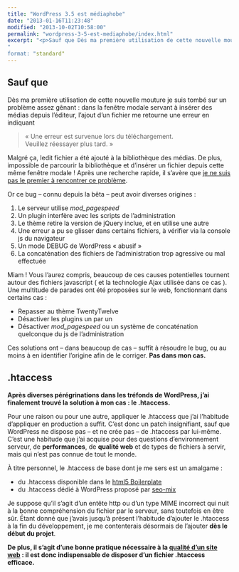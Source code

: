 ```yaml
---
title: "WordPress 3.5 est médiaphobe"
date: "2013-01-16T11:23:48"
modified: "2013-10-02T10:58:00"
permalink: "wordpress-3-5-est-mediaphobe/index.html"
excerpt: "<p>Sauf que Dès ma première utilisation de cette nouvelle mouture je suis tombé sur un problème assez gênant : dans la fenêtre modale servant à insérer des médias depuis l&rsquo;éditeur, l&rsquo;ajout d&rsquo;un fichier me retourne une erreur en indiquant « Une erreur est survenue lors du téléchargement.Veuillez réessayer plus tard. » Malgré ça, ledit fichier a été [&hellip;] <a href="https://www.ffoodd.fr/wordpress-3-5-est-mediaphobe/" aria-hidden="true">Lire la suite de «&nbsp;WordPress 3.5 est médiaphobe&nbsp;» <span class="meta-nav">&rarr;</span></a></p>
"
format: "standard"
---
```

<h2>Sauf que</h2>
<p>
Dès ma première utilisation de cette nouvelle mouture je suis tombé sur un problème assez gênant : dans la fenêtre modale servant à insérer des médias depuis l&rsquo;éditeur,  l&rsquo;ajout d&rsquo;un fichier me retourne une erreur en indiquant </p>
<blockquote><p>« Une erreur est survenue lors du téléchargement.<br />Veuillez réessayer plus tard. » </p></blockquote>
<p>Malgré ça, ledit fichier a été ajouté à la bibliothèque des médias. De plus, impossible de parcourir la bibliothèque et d&rsquo;insérer un fichier depuis cette même fenêtre modale ! Après une recherche rapide, il s&rsquo;avère que <a href="http://wordpress.org/search/bug+3.5+media+insert" title="Wordpress 3.5 media insert bug" target="_blank">je ne suis pas le premier à rencontrer ce problème</a>.</p>
<p>Or ce bug &#8211; connu depuis la bêta &#8211; peut avoir diverses origines :</p>
<ol>
<li>Le serveur utilise <em>mod_pagespeed</em></li>
<li>Un plugin interfère avec les scripts de l&rsquo;administration</li>
<li>Le thème retire la version de jQuery inclue, et en utilise une autre</li>
<li>Une erreur a pu se glisser dans certains fichiers, à vérifier via la console js du navigateur</li>
<li>Un mode DEBUG de WordPress « abusif »</li>
<li>La concaténation des fichiers de l&rsquo;administration trop agressive ou mal effectuée</li>
</ol>
<p>Miam ! Vous l&rsquo;aurez compris, beaucoup de ces causes potentielles tournent autour des fichiers javascript ( et la technologie Ajax utilisée dans ce cas ). Une multitude de parades ont été proposées sur le web, fonctionnant dans certains cas :</p>
<ul>
<li>Repasser au thème TwentyTwelve</li>
<li>Désactiver les plugins un par un</li>
<li>Désactiver <em>mod_pagespeed</em> ou un système de concaténation quelconque du js de l&rsquo;administration</li>
</ul>
<p>Ces solutions ont &#8211; dans beaucoup de cas &#8211; suffit à résoudre le bug, ou au moins à en identifier l&rsquo;origine afin de le corriger. <strong>Pas dans mon cas.</strong></p>
<h2>.htaccess</h2>
<p>
<strong>Après diverses pérégrinations dans les tréfonds de WordPress, j&rsquo;ai finalement trouvé la solution à mon cas : le .htaccess.</strong></p>
<p>Pour une raison ou pour une autre, appliquer le .htaccess que j&rsquo;ai l&rsquo;habitude d&rsquo;appliquer en production a suffit. C&rsquo;est donc un patch insignifiant, sauf que WordPress ne dispose pas &#8211; et ne crée pas &#8211; de .htaccess par lui-même. C&rsquo;est une habitude que j&rsquo;ai acquise pour des questions d&rsquo;environnement serveur, de <strong>performances</strong>, de <strong>qualité web</strong> et de types de fichiers à servir, mais qui n&rsquo;est pas connue de tout le monde.</p>
<p>À titre personnel, le .htaccess de base dont je me sers est un amalgame :</p>
<ul>
<li>du .htaccess disponible dans le <a href="http://html5boilerplate.com/" title="HTML5 Boilerplate" target="_blank">html5 Boilerplate</a></li>
<li>du .htaccess dédié à WordPress proposé par <a href="http://www.seomix.fr/guide-htaccess-performances-et-temps-de-chargement/" title="le .htaccess expliqué sur seo-mix" target="_blank">seo-mix</a></li>
</ul>
<p>Je suppose qu&rsquo;il s&rsquo;agit d&rsquo;un entête http ou d&rsquo;un type MIME incorrect qui nuit à la bonne compréhension du fichier par le serveur, sans toutefois en être sûr. Étant donné que j&rsquo;avais jusqu&rsquo;à présent l&rsquo;habitude d&rsquo;ajouter le .htaccess à la fin du développement, je me contenterais désormais de l&rsquo;ajouter <strong>dès le début du projet</strong>.</p>
<p><strong>De plus, il s&rsquo;agit d&rsquo;une bonne pratique nécessaire à la <a href="https://www.ffoodd.fr/tag/qualite-web/" title="Qualité web">qualité d&rsquo;un site web</a> : il est donc indispensable de disposer d&rsquo;un fichier .htaccess efficace.</strong></p>

